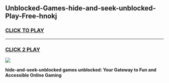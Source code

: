 
## Unblocked-Games-hide-and-seek-unblocked-Play-Free-hnokj
<h3>
<a href="https://premium76.site?title=hide-and-seek-unblocked&ref=20M">CLICK TO PLAY</a></h3>
<hr>

<h3>
<a href="https://premium76.site?title=hide-and-seek-unblocked&ref=20M">CLICK 2 PLAY</a>
  
</h3>

<a href="https://premium76.site?title=hide-and-seek-unblocked&ref=19M"><img src="https://clearcache.store/games.png"></a>


**hide-and-seek-unblocked games unblocked: Your Gateway to Fun and Accessible Online Gaming**

